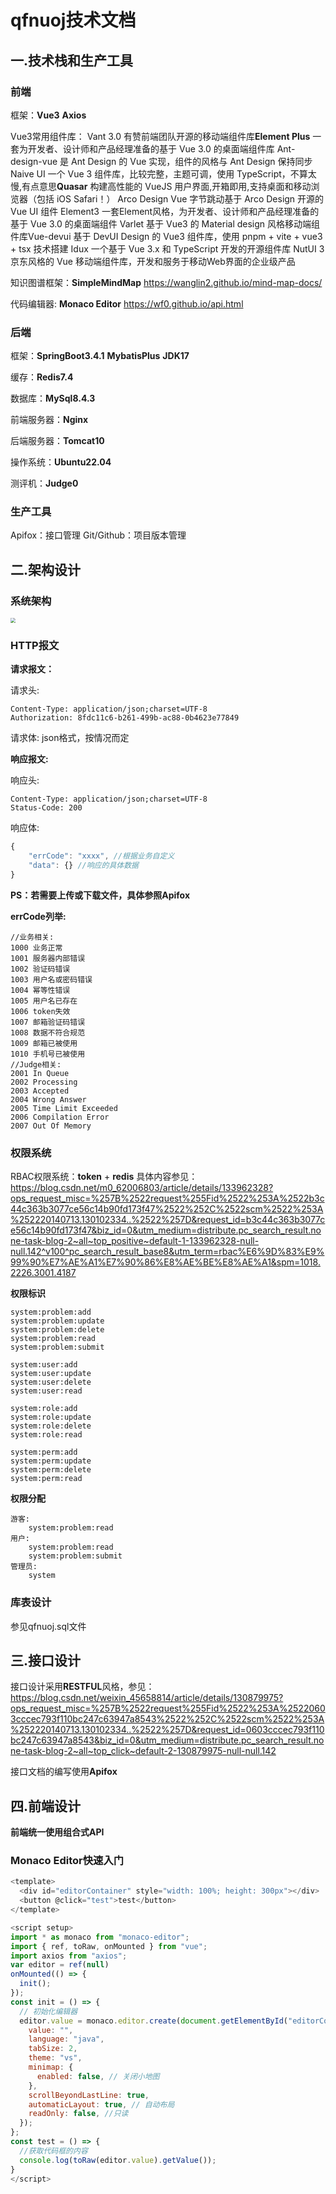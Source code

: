 # **qfnuoj技术文档**

## 	一.技术栈和生产工具

### 		前端

框架：**Vue3**   **Axios**

Vue3常用组件库：
Vant 3.0   有赞前端团队开源的移动端组件库
**​Element Plus**   一套为开发者、设计师和产品经理准备的基于 Vue 3.0 的桌面端组件库
​Ant-design-vue   是 Ant Design 的 Vue 实现，组件的风格与 Ant Design 保持同步
​Naive UI   一个 Vue 3 组件库，比较完整，主题可调，使用 TypeScript，不算太慢,有点意思
​**Quasar**   构建高性能的 VueJS 用户界面,开箱即用,支持桌面和移动浏览器（包括 iOS Safari！）
​Arco Design Vue   字节跳动基于 Arco Design 开源的 Vue UI 组件
​Element3   一套Element风格，为开发者、设计师和产品经理准备的基于 Vue 3.0 的桌面端组件
​Varlet   基于 Vue3 的 Material design 风格移动端组件库
​Vue-devui   基于 DevUI Design 的 Vue3 组件库，使用 pnpm + vite + vue3 + tsx 技术搭建
​Idux   一个基于 Vue 3.x 和 TypeScript 开发的开源组件库
​NutUI 3   京东风格的 Vue 移动端组件库，开发和服务于移动Web界面的企业级产品

知识图谱框架：**SimpleMindMap** https://wanglin2.github.io/mind-map-docs/

代码编辑器: **Monaco Editor** https://wf0.github.io/api.html

### 		后端

框架：**SpringBoot3.4.1** **MybatisPlus** **JDK17**

缓存：**Redis7.4**

数据库：**MySql8.4.3**

前端服务器：**Nginx**

后端服务器：**Tomcat10**

操作系统：**Ubuntu22.04**

测评机：**Judge0**

### 		生产工具

Apifox：接口管理
Git/Github：项目版本管理

## 	二.架构设计

### 			系统架构

<img src="https://github.com/Preparing-for-the-25-4C/qfnuOJ/blob/%E6%8A%80%E6%9C%AF%E6%96%87%E6%A1%A3/qfnuoj%E7%B3%BB%E7%BB%9F%E6%9E%B6%E6%9E%84.png?raw=true" style="zoom: 50%;" />

### 	HTTP报文

**请求报文：**

请求头: 
```
Content-Type: application/json;charset=UTF-8
Authorization: 8fdc11c6-b261-499b-ac88-0b4623e77849
```
请求体:
json格式，按情况而定

**响应报文:**

响应头:
```
Content-Type: application/json;charset=UTF-8
Status-Code: 200
```
响应体:

```javascript
{
    "errCode": "xxxx", //根据业务自定义
    "data": {} //响应的具体数据
}
```

**PS：若需要上传或下载文件，具体参照Apifox**

**errCode列举:**
```
//业务相关:
1000 业务正常
1001 服务器内部错误
1002 验证码错误
1003 用户名或密码错误
1004 幂等性错误
1005 用户名已存在
1006 token失效
1007 邮箱验证码错误
1008 数据不符合规范
1009 邮箱已被使用
1010 手机号已被使用
//Judge相关:
2001 In Queue
2002 Processing
2003 Accepted
2004 Wrong Answer
2005 Time Limit Exceeded
2006 Compilation Error
2007 Out Of Memory
```

### 权限系统

RBAC权限系统：**token** + **redis**
具体内容参见：https://blog.csdn.net/m0_62006803/article/details/133962328?ops_request_misc=%257B%2522request%255Fid%2522%253A%2522b3c44c363b3077ce56c14b90fd173f47%2522%252C%2522scm%2522%253A%252220140713.130102334..%2522%257D&request_id=b3c44c363b3077ce56c14b90fd173f47&biz_id=0&utm_medium=distribute.pc_search_result.none-task-blog-2~all~top_positive~default-1-133962328-null-null.142^v100^pc_search_result_base8&utm_term=rbac%E6%9D%83%E9%99%90%E7%AE%A1%E7%90%86%E8%AE%BE%E8%AE%A1&spm=1018.2226.3001.4187

**权限标识**

```
system:problem:add
system:problem:update
system:problem:delete
system:problem:read
system:problem:submit

system:user:add
system:user:update
system:user:delete
system:user:read

system:role:add
system:role:update
system:role:delete
system:role:read

system:perm:add
system:perm:update
system:perm:delete
system:perm:read
```

**权限分配**
```
游客:
    system:problem:read
用户:
    system:problem:read
    system:problem:submit
管理员:
    system
```

### 库表设计

参见qfnuoj.sql文件

## 三.接口设计

接口设计采用**RESTFUL**风格，参见：https://blog.csdn.net/weixin_45658814/article/details/130879975?ops_request_misc=%257B%2522request%255Fid%2522%253A%25220603cccec793f110bc247c63947a8543%2522%252C%2522scm%2522%253A%252220140713.130102334..%2522%257D&request_id=0603cccec793f110bc247c63947a8543&biz_id=0&utm_medium=distribute.pc_search_result.none-task-blog-2~all~top_click~default-2-130879975-null-null.142

接口文档的编写使用**Apifox**

## 四.前端设计
**前端统一使用组合式API**

### Monaco Editor快速入门
```javascript
<template>
  <div id="editorContainer" style="width: 100%; height: 300px"></div>
  <button @click="test">test</button>
</template>

<script setup>
import * as monaco from "monaco-editor";
import { ref, toRaw, onMounted } from "vue";
import axios from "axios";
var editor = ref(null)
onMounted(() => {
  init();
});
const init = () => {
  // 初始化编辑器
  editor.value = monaco.editor.create(document.getElementById("editorContainer"), {
    value: "",
    language: "java",
    tabSize: 2,
    theme: "vs",
    minimap: {
      enabled: false, // 关闭小地图
    },
    scrollBeyondLastLine: true,
    automaticLayout: true, // 自动布局
    readOnly: false, //只读
  });
};
const test = () => {
  //获取代码框的内容
  console.log(toRaw(editor.value).getValue());
}
</script>
```
